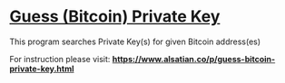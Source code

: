 # [Guess (Bitcoin) Private Key](https://www.alsatian.co/p/guess-bitcoin-private-key.html)
This program searches Private Key(s) for given Bitcoin address(es)

For instruction please visit: **https://www.alsatian.co/p/guess-bitcoin-private-key.html**
